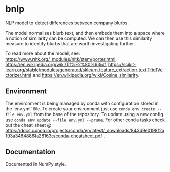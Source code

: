 # bnlp
NLP model to detect differences between company blurbs.

The model normalises blurb text, and then embeds them into a space where a notion of similarity can be computed. We can then use this similarity measure to identify blurbs that are worth investigating further.

To read more about the model, see:
https://www.nltk.org/_modules/nltk/stem/porter.html,
https://en.wikipedia.org/wiki/Tf%E2%80%93idf, https://scikit-learn.org/stable/modules/generated/sklearn.feature_extraction.text.TfidfVectorizer.html and
https://en.wikipedia.org/wiki/Cosine_similarity.

## Environment
The environment is being managed by conda with configuration stored in the 'env.yml' file. To create your environment just use `conda env create --file env.yml` from the base of the repository. To update using a new config use `conda env update --file env.yml --prune`.
For other conda tasks check out the cheat sheet @ https://docs.conda.io/projects/conda/en/latest/_downloads/843d9e0198f2a193a3484886fa28163c/conda-cheatsheet.pdf .

## Documentation

Documented in NumPy style.
